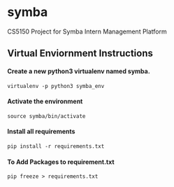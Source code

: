 # symba
CS5150 Project for Symba Intern Management Platform

## Virtual Enviornment Instructions
#### Create a new python3 virtualenv named symba.
`virtualenv -p python3 symba_env`
#### Activate the environment
`source symba/bin/activate`

#### Install all requirements
`pip install -r requirements.txt`

#### To Add Packages to requirement.txt 
`pip freeze > requirements.txt`
